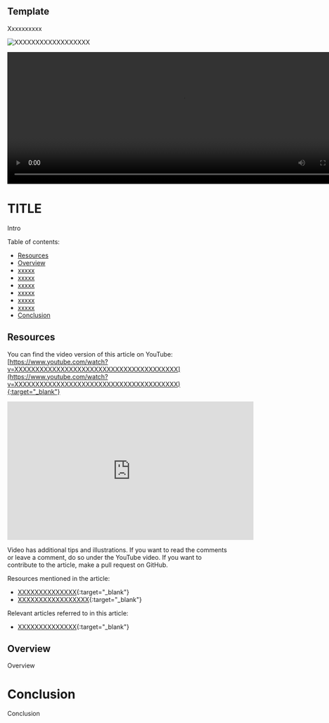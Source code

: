 ## Template
Xxxxxxxxxx

![XXXXXXXXXXXXXXXXXX](media/XXXXXXXXXXXXXXXXXX)

<video width="790" height="300" controls><source src="media/kadanes-algorithm.mp4" type="video/mp4"></video>


# TITLE
Intro

Table of contents:
* [Resources](#resources)
* [Overview](#overview)
* [xxxxx](#xxxxx)
* [xxxxx](#xxxxx)
* [xxxxx](#xxxxx)
* [xxxxx](#xxxxx)
* [xxxxx](#xxxxx)
* [xxxxx](#xxxxx)
* [Conclusion](#conclusion)

## Resources
You can find the video version of this article on YouTube: [https://www.youtube.com/watch?v=XXXXXXXXXXXXXXXXXXXXXXXXXXXXXXXXXXXXXXX](https://www.youtube.com/watch?v=XXXXXXXXXXXXXXXXXXXXXXXXXXXXXXXXXXXXXXX){:target="_blank"}

<iframe width="560" height="315" src="https://www.youtube.com/embed/XXXXXXXXXXXXXXXXXXXXXXXXXXXXXXXXXXXXXXX" frameborder="0" allow="accelerometer; autoplay; encrypted-media; gyroscope; picture-in-picture" allowfullscreen></iframe>

Video has additional tips and illustrations. If you want to read the comments or leave a comment, do so under the YouTube video. If you want to contribute to the article, make a pull request on GitHub.

Resources mentioned in the article:
* [XXXXXXXXXXXXXX](XXXXXXXXXXXXXX){:target="_blank"}
* [XXXXXXXXXXXXXXXXX](XXXXXXXXXXXXXXXXX){:target="_blank"}

Relevant articles referred to in this article:
* [XXXXXXXXXXXXXX](/articles/xxxxxxx){:target="_blank"}

## Overview
Overview

# Conclusion
Conclusion
